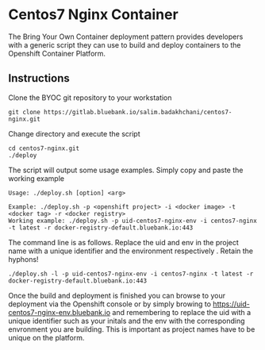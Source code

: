 Centos7 Nginx Container
====================================

The Bring Your Own Container deployment pattern provides developers with a generic script they can use to build and deploy containers to the Openshift Container Platform. 

Instructions
------------

Clone the BYOC git repository to your workstation
```
git clone https://gitlab.bluebank.io/salim.badakhchani/centos7-nginx.git
```

Change directory and execute the script
```
cd centos7-nginx.git
./deploy
```

The script will output some usage examples. Simply copy and paste the working example
```
Usage: ./deploy.sh [option] <arg>

Example: ./deploy.sh -p <openshift project> -i <docker image> -t <docker tag> -r <docker registry>
Working example: ./deploy.sh -p uid-centos7-nginx-env -i centos7-nginx -t latest -r docker-registry-default.bluebank.io:443
```

The command line is as follows. Replace the uid and env in the project name with a unique identifier and the environment respectively . Retain the hyphons!
```
./deploy.sh -l -p uid-centos7-nginx-env -i centos7-nginx -t latest -r docker-registry-default.bluebank.io:443
```

Once the  build and deployment is finished you can browse to your deployment via the Openshift console or by simply browing to https://uid-centos7-nginx-env.bluebank.io and remembering to replace the uid with a unique identifier such as your initals and the env with the corresponding envronment you are building. This is important as project names have to be unique on the platform. 
